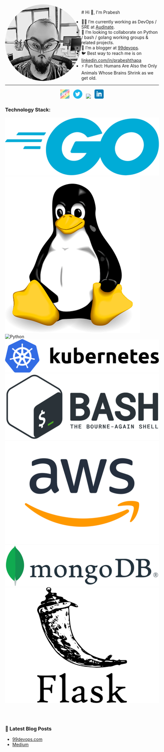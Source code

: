 <p align='center'>
  <img width="250" align='left' style="border-radius: 50%" src="https://github.com/pgaijin66/pgaijin66/blob/main/icon/avatar.png?raw=true">
</p>

<br>
# Hi 👋, I'm Prabesh

- 👨‍💻 I’m currently working as DevOps / SRE at [Audinate](http://audinate.com/). 
- 🐧 I’m looking to collaborate on Python / bash / golang working groups & related projects. 
- 🐍 I’m a blogger at [99devops](https://99devops.com). 
- 🐦 Best way to reach me is on [linkedin.com/in/prabeshthapa](https://www.linkedin.com/in/prabeshthapa)
- ⚡  Fun fact: Humans Are Also the Only Animals Whose Brains Shrink as we get old.

---


<p align='center'>
<a href="https://dev.to/pgaijin66"><img height="30" src="https://raw.githubusercontent.com/pgaijin66/pgaijin66/main/icon/dev.png"></a>&nbsp;&nbsp;
<a href="https://twitter.com/pgaijin66"><img height="30" src="https://raw.githubusercontent.com/pgaijin66/pgaijin66/main/icon/twitter.png?raw=true"></a>&nbsp;&nbsp;
<a href="https://instagram.com/pgaijin66"><img height="30" src="https://raw.githubusercontent.com/pgaijin66/pgaijin66/main/icon/instagram.jpg?raw=true"></a>&nbsp;&nbsp;
<a href="https://www.linkedin.com/in/prabeshthapa/"><img height="30" src="https://raw.githubusercontent.com/pgaijin66/pgaijin66/main/icon/linkedin.png?raw=true"></a>
</p>


### Technology Stack:

![Go](icon/go.png) ![Linux](icon/tux.png) ![Python](icon/python.svg) ![k8s](icon/k8s.png) ![Bash](icon/bash.png) ![aws](icon/aws.png) ![mongo](icon/mongo.png) ![Flask](icon/flask.png)

<br />
<br />

### 📕 Latest Blog Posts

- [99devops.com](https://99devops.com) <br />
- [Medium](https://pgaijin66.medium.com/) <br />




